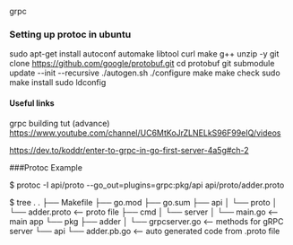 grpc

### Setting up protoc in ubuntu 

sudo apt-get install autoconf automake libtool curl make g++ unzip -y
git clone https://github.com/google/protobuf.git
cd protobuf
git submodule update --init --recursive
./autogen.sh
./configure
make
make check
sudo make install
sudo ldconfig

#### Useful links
grpc building tut (advance)
https://www.youtube.com/channel/UC6MtKoJrZLNELkS96F99eIQ/videos

https://dev.to/koddr/enter-to-grpc-in-go-first-server-4a5g#ch-2

###Protoc Example

$ protoc -I api/proto --go_out=plugins=grpc:pkg/api api/proto/adder.proto

$ tree .
.
├── Makefile
├── go.mod
├── go.sum
├── api
│   └── proto
│       └── adder.proto     <-- proto file
├── cmd
│   └── server
│       └── main.go         <-- main app
└── pkg
    ├── adder
    │   └── grpcserver.go   <-- methods for gRPC server
    └── api
        └── adder.pb.go     <-- auto generated code from .proto file
